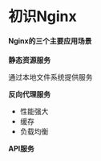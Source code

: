 # 初识Nginx

#### Nginx的三个主要应用场景

**静态资源服务**

通过本地文件系统提供服务

**反向代理服务**

* 性能强大
* 缓存
* 负载均衡

**API服务**



